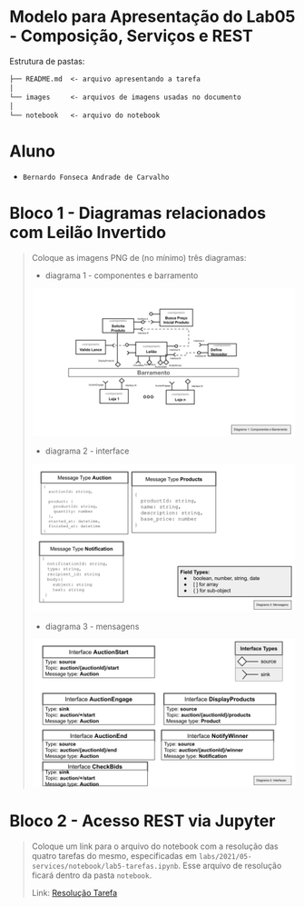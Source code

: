 # Modelo para Apresentação do Lab05 - Composição, Serviços e REST

Estrutura de pastas:

~~~
├── README.md  <- arquivo apresentando a tarefa
│
└── images     <- arquivos de imagens usadas no documento
│
└── notebook   <- arquivo do notebook
~~~

# Aluno
* `Bernardo Fonseca Andrade de Carvalho`

# Bloco 1 - Diagramas relacionados com Leilão Invertido

> Coloque as imagens PNG de (no mínimo) três diagramas:
> * diagrama 1 - componentes e barramento
>
> ![Componentes e barramento](images/d1.png)
> * diagrama 2 - interface
>
> ![Interfaces](images/d2.png)
> * diagrama 3 - mensagens
>
> ![Mensagens](images/d3.png)

# Bloco 2 - Acesso REST via Jupyter

> Coloque um link para o arquivo do notebook com a resolução das quatro tarefas do mesmo, especificadas em `labs/2021/05-services/notebook/lab5-tarefas.ipynb`. Esse arquivo de resolução ficará dentro da pasta `notebook`.
> 
> Link: [Resolução Tarefa](notebook/lab5-tarefas.ipynb)
